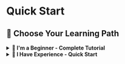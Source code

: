 # Quick Start

## 🎯 Choose Your Learning Path

<details>
<summary><strong>👋 I'm a Beginner - Complete Tutorial</strong></summary>

### 1. Installation

```bash
pip install agbcloud-sdk
export AGB_API_KEY="your_key"
```

### 2. First Example
**Important**: When using AGB, you need to specify an appropriate `image_id`. Please ensure you use valid image IDs that are available in your account You can view and manage your available images in the [AGB Console Image Management](https://agb.cloud/console/image-management) page.

```python
from agb import AGB

# Create client
agb = AGB()

# Create code execution session
params = CreateSessionParams(image_id="agb-code-space-1")
session = agb.create(params).session

# Execute code
result = session.code.run_code("print('Hello AGB!')", "python")
print(result.result)

# Cleanup
agb.delete(session)
```


### 3. Explore More Features

```python
from agb import AGB
from agb.session_params import CreateSessionParams

agb = AGB()

# Create session with custom image
params = CreateSessionParams(
    image_id="agb-code-space-1"
)
session = agb.create(params).session

# Use different modules
# Code execution
code_result = session.code.run_code("import os; print(os.getcwd())", "python")

# Command execution
cmd_result = session.command.execute_command("ls -la")

# File operations
session.file_system.write_file("/tmp/test.txt", "Hello World!")
file_result = session.file_system.read_file("/tmp/test.txt")

# OSS cloud storage (requires configuration)
# session.oss.upload("bucket", "key", "/tmp/test.txt")

print("Code output:", code_result.result)
print("Command output:", cmd_result.output)
print("File content:", file_result.content)

agb.delete(session)
```

### 4. Next Steps

- 📚 [Session Management Guide](guides/session-management.md) - Understanding session management
- 🐍 [Code Execution Guide](guides/code-execution.md) - Deep dive into code execution
- 💾 [File Operations Guide](guides/file-operations.md) - File and directory management
- ☁️ [OSS Integration Guide](guides/oss-integration.md) - Cloud storage integration

</details>

<details>
<summary><strong>🚀 I Have Experience - Quick Start</strong></summary>

### Core Concepts

```python
from agb import AGB
from agb.session_params import CreateSessionParams

agb = AGB()

# Type-safe session creation
from agb.session_params import CreateSessionParams
params = CreateSessionParams(image_id="agb-code-space-1")
session = agb.create(params).session

# Modules included in all sessions
session.code.run_code(code, "python")           # Code execution
session.command.execute_command("ls -la")       # Shell commands
session.file_system.read_file("/path/file")     # File operations
session.oss.upload("bucket", "key", "path")     # Cloud storage
```

### Key Differences

**vs Traditional Tools**:
- ✅ **Cloud Environment with No Configuration**: No need to install Python/Node.js locally
- ✅ **Unified API**: Integrated code execution, commands, files, and cloud storage
- ✅ **Session Isolation**: Independent cloud environment for each session
- ✅ **Type Safety**: Strongly typed sessions and response objects

**vs Other Cloud Services**:
- ✅ **Multi-language Support**: Python + JavaScript + Java + R
- ✅ **Complete File System**: More than just code execution
- ✅ **Integrated Cloud Storage**: Built-in OSS support
- ✅ **Command Line Access**: Full shell environment

### Advanced Usage

```python
# Session management
params = CreateSessionParams(
    image_id="agb-code-space-1"
)

# Error handling
result = agb.create(params)
if result.success:
    session = result.session
    # Use session...
else:
    print(f"Creation failed: {result.error_message}")

# Batch operations
sessions = []
for i in range(3):
    params = CreateSessionParams(image_id="agb-code-space-1")
    result = agb.create(params)
    if result.success:
        sessions.append(result.session)

# Clean up all sessions
for session in sessions:
    agb.delete(session)
```

### Production Environment Configuration

```python
import os

# Environment variable configuration
agb = AGB()

# Custom configuration
from agb.config import Config
config = Config(
    endpoint="your-custom-endpoint.com",
    timeout_ms=60000,
)
agb = AGB(cfg=config)
```
</details>